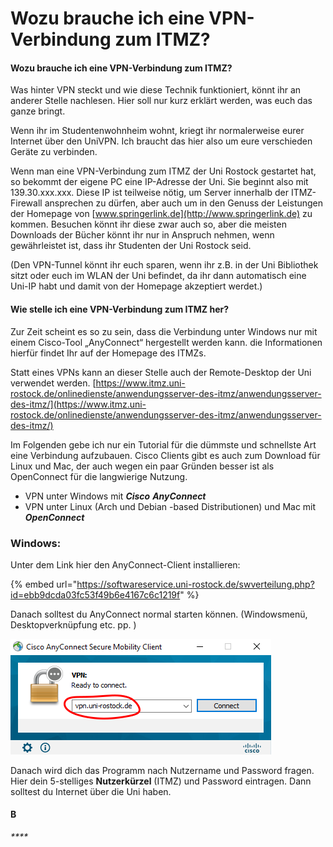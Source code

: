 # Wozu brauche ich eine VPN-Verbindung zum ITMZ?

#### Wozu brauche ich eine VPN-Verbindung zum ITMZ?

Was hinter VPN steckt und wie diese Technik funktioniert, könnt ihr an anderer Stelle nachlesen. Hier soll nur kurz erklärt werden, was euch das ganze bringt.

Wenn ihr im Studentenwohnheim wohnt, kriegt ihr normalerweise eurer Internet über den UniVPN. Ich braucht das hier also um eure verschieden Geräte zu verbinden.

Wenn man eine VPN-Verbindung zum ITMZ der Uni Rostock gestartet hat, so bekommt der eigene PC eine IP-Adresse der Uni. Sie beginnt also mit 139.30.xxx.xxx. Diese IP ist teilweise nötig, um Server innerhalb der ITMZ-Firewall ansprechen zu dürfen, aber auch um in den Genuss der Leistungen der Homepage von [www.springerlink.de](http://www.springerlink.de) zu kommen. Besuchen könnt ihr diese zwar auch so, aber die meisten Downloads der Bücher könnt ihr nur in Anspruch nehmen, wenn gewährleistet ist, dass ihr Studenten der Uni Rostock seid.

\(Den VPN-Tunnel könnt ihr euch sparen, wenn ihr z.B. in der Uni Bibliothek sitzt oder euch im WLAN der Uni befindet, da ihr dann automatisch eine Uni-IP habt und damit von der Homepage akzeptiert werdet.\)

#### Wie stelle ich eine VPN-Verbindung zum ITMZ her?

Zur Zeit scheint es so zu sein, dass die Verbindung unter Windows nur mit einem Cisco-Tool „AnyConnect“ hergestellt werden kann. die Informationen hierfür findet Ihr auf der Homepage des ITMZs.

Statt eines VPNs kann an dieser Stelle auch der Remote-Desktop der Uni verwendet werden.  [https://www.itmz.uni-rostock.de/onlinedienste/anwendungsserver-des-itmz/anwendungsserver-des-itmz/](https://www.itmz.uni-rostock.de/onlinedienste/anwendungsserver-des-itmz/anwendungsserver-des-itmz/)



Im Folgenden gebe ich nur ein Tutorial für die dümmste und schnellste Art eine Verbindung aufzubauen. Cisco Clients gibt es auch zum Download für Linux und Mac, der auch wegen ein paar Gründen besser ist als OpenConnect für die langwierige Nutzung. 

* VPN unter Windows mit _**Cisco**_ _**AnyConnect**_
* VPN unter Linux \(Arch und Debian -based Distributionen\) und Mac mit _**OpenConnect**_  



### Windows:

Unter dem Link hier den AnyConnect-Client installieren:

{% embed url="https://softwareservice.uni-rostock.de/swverteilung.php?id=ebb9dcda03fc53f49b6e4167c6c1219f" %}

Danach solltest du AnyConnect normal starten können. \(Windowsmenü, Desktopverknüpfung etc. pp. \)

  


![Addresse eingeben und starten](.gitbook/assets/image.png)

Danach wird dich das Programm nach Nutzername und Password fragen. Hier dein 5-stelliges **Nutzerkürzel** \(ITMZ\) und Password eintragen. Dann solltest du Internet über die Uni haben.



#### B

  


_\*\*\*\*_

 

